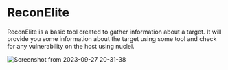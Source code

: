 # ReconElite
ReconElite is a basic tool created to gather information about a target. It will provide you some information about the target using some tool and check for any vulnerability on the host using nuclei.

![Screenshot from 2023-09-27 20-31-38](https://github.com/itzroot/ReconElite/assets/84574445/fa0300c1-529f-4bf7-9369-6c5a930cb101)
